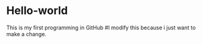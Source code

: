 # Hello-world
This is my first programming in GitHub
#I modify this because i just want  to make a change.
